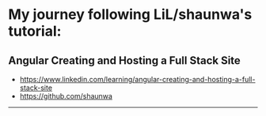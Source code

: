 # My journey following LiL/shaunwa's tutorial:

## Angular Creating and Hosting a Full Stack Site

- <https://www.linkedin.com/learning/angular-creating-and-hosting-a-full-stack-site>
- <https://github.com/shaunwa>

---
